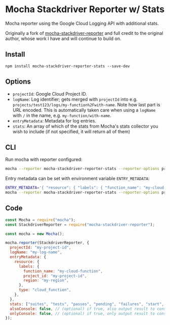 # Mocha Stackdriver Reporter w/ Stats

Mocha reporter using the Google Cloud Logging API with additional stats.

Originally a fork of [mocha-stackdriver-reporter](https://github.com/jouni-kantola/mocha-stackdriver-reporter) and full credit to the original author, whose work I have and will continue to build on.

## Install

`npm install mocha-stackdriver-reporter-stats --save-dev`

## Options

- `projectId`: Google Cloud Project ID.
- `logName`: Log identifier; gets merged with `projectId` into e.g. `projects/test123/logs/my-function%2Fwith-name`. Note how last part is URL encoded. This is automatically taken care when using a `logName` with `/` in the name, e.g. `my-function/with-name`.
- `entryMetadata`: Metadata for log entries.
- `stats`: An array of which of the stats from Mocha's stats collector you wish to include (if not specified, it will return all of them)

## CLI

Run mocha with reporter configured:

```bash
mocha --reporter mocha-stackdriver-reporter-stats --reporter-options projectId=myGcpProjectId,logName=myLogName
```

Entry metadata can be set with environment variable `ENTRY_METADATA`:

```bash
ENTRY_METADATA='{ "resource": { "labels": { "function_name": "my-cloud-function", "project_id": "my-project-id", "region": "my-region" }, "type": "cloud_function" } }' \
mocha --reporter mocha-stackdriver-reporter-stats --reporter-options projectId=my-project-id,logName=my-log-name
```

## Code

```javascript
const Mocha = require("mocha");
const StackdriverReporter = require("mocha-stackdriver-reporter");

const mocha = new Mocha();

mocha.reporter(StackdriverReporter, {
  projectId: "my-project-id",
  logName: "my-log-name",
  entryMetadata: {
    resource: {
      labels: {
        function_name: "my-cloud-function",
        project_id: "my-project-id",
        region: "my-region",
      },
      type: "cloud_function",
    },
  },
  stats: ["suites", "tests", "passes", "pending", "failures", "start", "end", "duration"]
  alsoConsole: false, // (optional) if true, also output result to console
  onlyConsole: false, // (optional) if true, only output result to console
});
```
